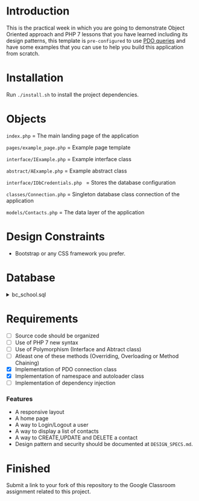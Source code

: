 # Introduction

This is the practical week in which you are going to demonstrate Object Oriented approach and PHP 7 lessons that you have learned including its design patterns, this template is `pre-configured` to use [PDO queries](http://zetcode.com/php/pdo/) and have some examples that you can use to help you build this application from scratch.


# Installation

Run `./install.sh` to install the project dependencies.


# Objects

`index.php` = The main landing page of the application

`pages/example_page.php` = Example page template

`interface/IExample.php` = Example interface class

`abstract/AExample.php` = Example abstract class

`interface/IDbCredentials.php ` = Stores the database configuration

`classes/Connection.php` = Singleton database class connection of the application

`models/Contacts.php` = The data layer of the application


# Design Constraints

- Bootstrap or any CSS framework you prefer.

# Database  

<details>
<summary>  bc_school.sql </summary>
<br></br>


* Users = id, email, password
* Course = id,name
* Student = id, user_id, course_id, fullname 
* Criteria = id, name

Example criteria for grading:

```
	assessments
	toy problems
	Mini Project
	Fullstack Projects
```

* Grade = id, criteria_id, student_id

Example of grade computation :

```
 % = ( (items - total) / items)
```



</details>

#  Requirements

* [ ] Source code should be organized
* [ ] Use of PHP 7 new syntax
* [ ] Use of Polymorphism (Interface and Abtract class)
* [ ] Atleast one of these methods (Overriding, Overloading or Method Chaining)
* [x] Implementation of PDO connection class
* [x] Implementation of namespace and autoloader class
* [ ] Implementation of dependency injection

### Features

* A responsive layout
* A home page
* A way to Login/Logout a user
* A way to display a list of contacts
* A way to CREATE,UPDATE and DELETE a contact
* Design pattern and security should be documented at `DESIGN_SPECS.md`.

# Finished 

Submit a link to your fork of this repository to the Google Classroom assignment related to this project.
